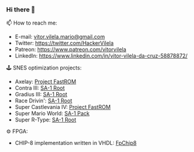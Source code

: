### Hi there 👋

<!--
**VitorVilela7/VitorVilela7** is a ✨ _special_ ✨ repository because its `README.md` (this file) appears on your GitHub profile.

Here are some ideas to get you started:

- 🔭 I’m currently working on ...
- 🌱 I’m currently learning ...
- 👯 I’m looking to collaborate on ...
- 🤔 I’m looking for help with ...
- 💬 Ask me about ...
- 📫 How to reach me: ...
- 😄 Pronouns: ...
- ⚡ Fun fact: ...
-->

📫 How to reach me:
 - E-mail: vitor.vilela.mario@gmail.com
 - Twitter: https://twitter.com/HackerVilela
 - Patreon: https://www.patreon.com/vitorvilela
 - LinkedIn: https://www.linkedin.com/in/vitor-vilela-da-cruz-58878872/

🕹️ SNES optimization projects:
- Axelay: [Project FastROM](https://github.com/VitorVilela7/fastrom)
- Contra III: [SA-1 Root](https://github.com/VitorVilela7/SA1-Root)
- Gradius III: [SA-1 Root](https://github.com/VitorVilela7/SA1-Root)
- Race Drivin': [SA-1 Root](https://github.com/VitorVilela7/SA1-Root)
- Super Castlevania IV: [Project FastROM](https://github.com/VitorVilela7/fastrom)
- Super Mario World: [SA-1 Pack](https://github.com/VitorVilela7/SA1-Pack)
- Super R-Type: [SA-1 Root](https://github.com/VitorVilela7/SA1-Root)

⚙️ FPGA:
 - CHIP-8 implementation written in VHDL: [FpChip8](https://github.com/VitorVilela7/FpChip8)
